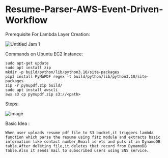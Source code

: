 # Resume-Parser-AWS-Event-Driven-Workflow

Prerequisite For Lambda Layer Creation:

![Untitled Jam 1](https://github.com/ashutosh6500/Resume-Parser-AWS-Event-Driven-Workflow/assets/65476854/db14d428-bfd5-4341-97a9-83193b8be06c)


Commands on Ubuntu EC2 Instance:
```
sudo apt-get update
sudo apt install zip
mkdir -p build/python/lib/python3.10/site-packages
pip3 install PyMuPDF regex -t build/python/lib/python3.10/site-packages
zip -r pymupdf.zip build/
sudo apt install awscli
aws s3 cp pymupdf.zip s3://<path>
```


Steps:

![image](https://github.com/ashutosh6500/Resume-Parser-AWS-Event-Driven-Workflow/assets/65476854/6fbb37a8-a638-4623-a0e2-7b1fc2a43a49)

Basic Idea :
```
When user uploads resume pdf file to S3 bucket,it triggers lambda function which parse the resume using fitz module and extracts basic information like contact number,Email id etc and puts it in DynamoDB table.After deleting file,it deletes that record from DynamoDB Table.Also it sends mail to subscribed users using SNS service.
```
